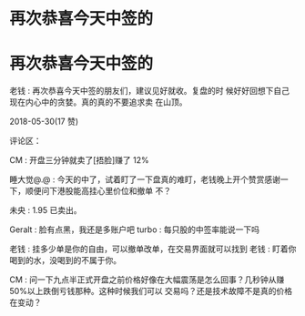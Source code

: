# 再次恭喜今天中签的

# 再次恭喜今天中签的

老钱 : 再次恭喜今天中签的朋友们，建议见好就收。复盘的时 候好好回想下自己现在内心中的贪婪。真的真的不要追求卖 在山顶。

2018-05-30(17 赞)

评论区：

CM : 开盘三分钟就卖了[捂脸]赚了 12%

睡大觉@.@ : 今天的中了，试着盯了一下盘真的难盯，老钱晚上开个赞赏感谢一下，顺便问下港股能高挂心里价位和撤单 不？

未央 : 1.95 已卖出。

Geralt : 脸有点黑，我还是多账户吧 turbo : 每只股的中签率能说一下吗

老钱 : 挂多少单是你的自由，可以撤单改单，在交易界面就可以找到 老钱 : 盯着你喝到的水，没喝到的不属于你。

CM : 问一下九点半正式开盘之前价格好像在大幅震荡是怎么回事？几秒钟从赚 50%以上跌倒亏钱那种。这种时候我们可以 交易吗？还是技术故障不是真的价格在变动？